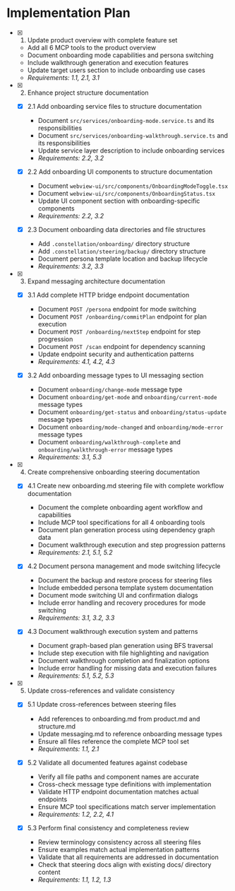 # Implementation Plan

- [x] 1. Update product overview with complete feature set
  - Add all 6 MCP tools to the product overview
  - Document onboarding mode capabilities and persona switching
  - Include walkthrough generation and execution features
  - Update target users section to include onboarding use cases
  - _Requirements: 1.1, 2.1, 3.1_

- [x] 2. Enhance project structure documentation
  - [x] 2.1 Add onboarding service files to structure documentation
    - Document `src/services/onboarding-mode.service.ts` and its responsibilities
    - Document `src/services/onboarding-walkthrough.service.ts` and its responsibilities
    - Update service layer description to include onboarding services
    - _Requirements: 2.2, 3.2_

  - [x] 2.2 Add onboarding UI components to structure documentation
    - Document `webview-ui/src/components/OnboardingModeToggle.tsx`
    - Document `webview-ui/src/components/OnboardingStatus.tsx`
    - Update UI component section with onboarding-specific components
    - _Requirements: 2.2, 3.2_

  - [x] 2.3 Document onboarding data directories and file structures
    - Add `.constellation/onboarding/` directory structure
    - Add `.constellation/steering/backup/` directory structure
    - Document persona template location and backup lifecycle
    - _Requirements: 3.2, 3.3_

- [x] 3. Expand messaging architecture documentation
  - [x] 3.1 Add complete HTTP bridge endpoint documentation
    - Document `POST /persona` endpoint for mode switching
    - Document `POST /onboarding/commitPlan` endpoint for plan execution
    - Document `POST /onboarding/nextStep` endpoint for step progression
    - Document `POST /scan` endpoint for dependency scanning
    - Update endpoint security and authentication patterns
    - _Requirements: 4.1, 4.2, 4.3_

  - [x] 3.2 Add onboarding message types to UI messaging section
    - Document `onboarding/change-mode` message type
    - Document `onboarding/get-mode` and `onboarding/current-mode` message types
    - Document `onboarding/get-status` and `onboarding/status-update` message types
    - Document `onboarding/mode-changed` and `onboarding/mode-error` message types
    - Document `onboarding/walkthrough-complete` and `onboarding/walkthrough-error` message types
    - _Requirements: 3.1, 5.3_

- [x] 4. Create comprehensive onboarding steering documentation
  - [x] 4.1 Create new onboarding.md steering file with complete workflow documentation
    - Document the complete onboarding agent workflow and capabilities
    - Include MCP tool specifications for all 4 onboarding tools
    - Document plan generation process using dependency graph data
    - Document walkthrough execution and step progression patterns
    - _Requirements: 2.1, 5.1, 5.2_

  - [x] 4.2 Document persona management and mode switching lifecycle
    - Document the backup and restore process for steering files
    - Include embedded persona template system documentation
    - Document mode switching UI and confirmation dialogs
    - Include error handling and recovery procedures for mode switching
    - _Requirements: 3.1, 3.2, 3.3_

  - [x] 4.3 Document walkthrough execution system and patterns
    - Document graph-based plan generation using BFS traversal
    - Include step execution with file highlighting and navigation
    - Document walkthrough completion and finalization options
    - Include error handling for missing data and execution failures
    - _Requirements: 5.1, 5.2, 5.3_

- [x] 5. Update cross-references and validate consistency
  - [x] 5.1 Update cross-references between steering files
    - Add references to onboarding.md from product.md and structure.md
    - Update messaging.md to reference onboarding message types
    - Ensure all files reference the complete MCP tool set
    - _Requirements: 1.1, 2.1_

  - [x] 5.2 Validate all documented features against codebase
    - Verify all file paths and component names are accurate
    - Cross-check message type definitions with implementation
    - Validate HTTP endpoint documentation matches actual endpoints
    - Ensure MCP tool specifications match server implementation
    - _Requirements: 1.2, 2.2, 4.1_

  - [x] 5.3 Perform final consistency and completeness review
    - Review terminology consistency across all steering files
    - Ensure examples match actual implementation patterns
    - Validate that all requirements are addressed in documentation
    - Check that steering docs align with existing docs/ directory content
    - _Requirements: 1.1, 1.2, 1.3_